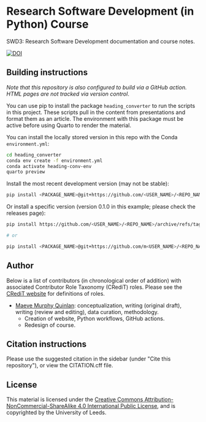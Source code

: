 # Research Software Development (in Python) Course

SWD3: Research Software Development documentation and course notes.

[![DOI](https://zenodo.org/badge/<GITHUB_ID>.svg)](https://zenodo.org/badge/latestdoi/<GITHUB_ID>)

## Building instructions

*Note that this repository is also configured to build via a GitHub action. HTML pages are not tracked via version control*.

You can use pip to install the package `heading_converter` to run the scripts in this project. These scripts pull in the content from presentations and format them as an article. The environment with this package must be active before using Quarto to render the material.

You can install the locally stored version in this repo with the Conda 
`environment.yml`: 

```bash
cd heading_converter
conda env create -f environment.yml
conda activate heading-conv-env
quarto preview
```

Install the most recent development version (may not be stable):

```bash
pip install <PACKAGE_NAME>@git+https://github.com/<USER_NAME>/<REPO_NAME>
```

Or install a specific version (version 0.1.0 in this example; please check the releases page):

```bash
pip install https://github.com/<USER_NAME>/<REPO_NAME>/archive/refs/tags/v0.1.0.tar.gz

# or

pip install <PACKAGE_NAME>@git+https://github.com/m<USER_NAME>/<REPO_NAME>@v0.1.0
```

## Author

Below is a list of contributors (in chronological order of addition) with associated Contributor Role Taxonomy (CRediT) roles. Please see the [CRediT website](https://credit.niso.org/) for definitions of roles.

- [Maeve Murphy Quinlan](https://orcid.org/0000-0003-2958-1008): conceptualization, writing (original draft), writing (review and editing), data curation, methodology.
  - Creation of website, Python workflows, GitHub actions.
  - Redesign of course.

## Citation instructions

Please use the suggested citation in the sidebar (under "Cite this repository"), or view the CITATION.cff file.

## License

This material is licensed under the [Creative Commons Attribution-NonCommercial-ShareAlike 4.0 International Public License](https://creativecommons.org/licenses/by-nc-sa/4.0/), and is copyrighted by the University of Leeds.